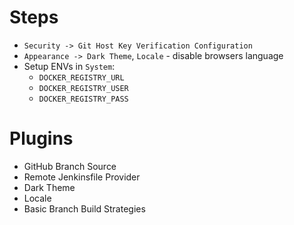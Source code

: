 # Steps

- `Security -> Git Host Key Verification Configuration`
- `Appearance -> Dark Theme`, `Locale` - disable browsers language
- Setup ENVs in `System`:
  - `DOCKER_REGISTRY_URL`
  - `DOCKER_REGISTRY_USER`
  - `DOCKER_REGISTRY_PASS`

# Plugins

- GitHub Branch Source
- Remote Jenkinsfile Provider
- Dark Theme
- Locale
- Basic Branch Build Strategies